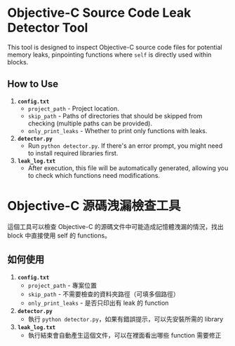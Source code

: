 # Objective-C Source Code Leak Detector Tool

This tool is designed to inspect Objective-C source code files for potential memory leaks, pinpointing functions where `self` is directly used within blocks.

## How to Use

1. **`config.txt`** 
    - `project_path` - Project location.
    - `skip_path` - Paths of directories that should be skipped from checking (multiple paths can be provided).
    - `only_print_leaks` - Whether to print only functions with leaks.
2. **`detector.py`** 
    - Run `python detector.py`. If there's an error prompt, you might need to install required libraries first.
3. **`leak_log.txt`** 
    - After execution, this file will be automatically generated, allowing you to check which functions need modifications.


# Objective-C 源碼洩漏檢查工具

這個工具可以檢查 Objective-C 的源碼文件中可能造成記憶體洩漏的情況，找出 block 中直接使用 self 的 functions。

## 如何使用
1. **`config.txt`** 
    - `project_path` - 專案位置
    - `skip_path` - 不需要檢查的資料夾路徑（可填多個路徑）
    - `only_print_leaks` - 是否只印出有 leak 的 function
2. **`detector.py`** 
    - 執行 `python detector.py`，如果有錯誤提示，可以先安裝所需的 library
3. **`leak_log.txt`** 
    - 執行結束會自動產生這個文件，可以在裡面看出哪些 function 需要修正